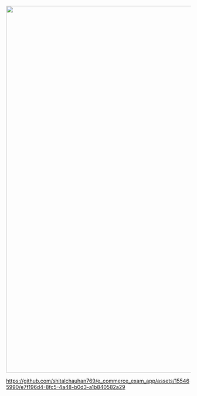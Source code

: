 <p>
      <img src="https://github.com/shitalchauhan769/e_commerce_exam_app/assets/155465990/57dfa4f5-8492-462d-8470-7cb9a4d38b50"height=1000,width=250"/>

</p>






https://github.com/shitalchauhan769/e_commerce_exam_app/assets/155465990/e7f196d4-8fc5-4a48-b0d3-a1b840582a29

